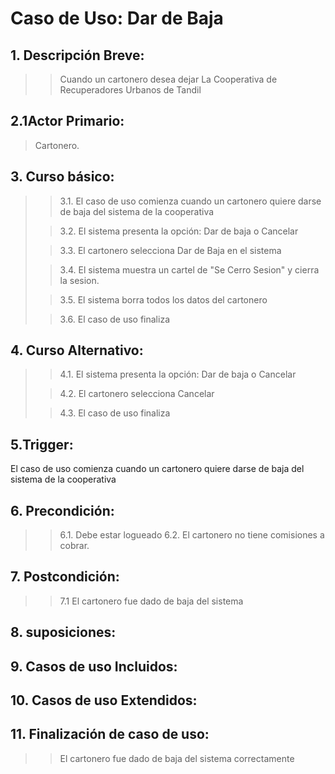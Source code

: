 # Caso de Uso: Dar de Baja

## 1. Descripción Breve:
>
>> Cuando un cartonero desea dejar La Cooperativa de Recuperadores Urbanos de Tandil


## 2.1Actor Primario:
>Cartonero.


## 3. Curso básico:
>
>>3.1. El caso de uso comienza cuando un cartonero quiere darse de baja del sistema de la cooperativa
>
>>3.2. El sistema presenta la opción: Dar de baja o Cancelar
>
>>3.3. El cartonero selecciona Dar de Baja en el sistema
>
>>3.4. El sistema muestra un cartel de "Se Cerro Sesion" y cierra la sesion.
>
>>3.5. El sistema borra todos los datos del cartonero
>
>>3.6. El caso de uso finaliza


## 4. Curso Alternativo:
>
>>4.1. El sistema presenta la opción: Dar de baja o Cancelar
>
>>4.2. El cartonero selecciona Cancelar
>
>>4.3. El caso de uso finaliza


## 5.Trigger:
>
El caso de uso comienza cuando un cartonero quiere darse de baja del sistema de la cooperativa


## 6. Precondición:
>
>>6.1. Debe estar logueado
>>6.2. El cartonero no tiene comisiones a cobrar.

## 7.  Postcondición:
>
>>7.1 El cartonero fue dado de baja del sistema

## 8. suposiciones:
>
>>

## 9. Casos de uso Incluidos:
>
>>
## 10. Casos de uso Extendidos:
>
>>

## 11. Finalización de caso de uso:
>
>> El cartonero fue dado de baja del sistema correctamente
